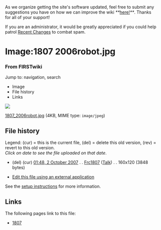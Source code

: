 As we organize getting the site's software updated, feel free to submit any
suggestions you have on how we can improve the wiki
_**_[here!](/index.php/User:Hallry/Suggestions "User:Hallry/Suggestions"
)_**_. Thanks for all of your support!

If you are an administrator, it would be greatly appreciated if you could help
patrol [Recent Changes](/index.php/Special:Recentchanges
"Special:Recentchanges" ) to combat spam.

# Image:1807 2006robot.jpg

### From FIRSTwiki

Jump to: navigation, search

  * Image
  * File history
  * Links

![](/media/f/f9/1807_2006robot.jpg)

[1807_2006robot.jpg](/media/f/f9/1807_2006robot.jpg "1807 2006robot.jpg" )
(4KB, MIME type: `image/jpeg`)

## File history

Legend: (cur) = this is the current file, (del) = delete this old version,
(rev) = revert to this old version.  
_Click on date to see the file uploaded on that date_.

  * (del) (cur) [01:48, 2 October 2007](/media/f/f9/1807_2006robot.jpg "/media/f/f9/1807 2006robot.jpg" ) . . [Frc1807](/index.php?title=User:Frc1807&action=edit "User:Frc1807" ) ([Talk](/index.php/User_talk:Frc1807 "User talk:Frc1807" )) . . 160x120 (3848 bytes)
  

  * [Edit this file using an external application](/index.php?title=Image:1807_2006robot.jpg&action=edit&externaledit=true&mode=file "Image:1807 2006robot.jpg" )

See the [setup
instructions](http://meta.wikimedia.org/wiki/Help:External_editors
"http://meta.wikimedia.org/wiki/Help:External_editors" ) for more information.

## Links

The following pages link to this file:

  * [1807](/index.php/1807 "1807" )

